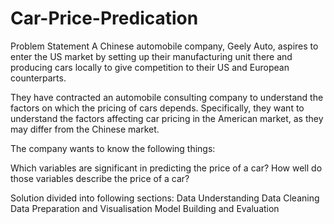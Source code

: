 # Car-Price-Predication
Problem Statement
A Chinese automobile company, Geely Auto, aspires to enter the US market by setting up their manufacturing unit there and producing cars locally to give competition to their US and European counterparts.

They have contracted an automobile consulting company to understand the factors on which the pricing of cars depends. Specifically, they want to understand the factors affecting car pricing in the American market, as they may differ from the Chinese market.

The company wants to know the following things:

Which variables are significant in predicting the price of a car?
How well do those variables describe the price of a car?

Solution divided into following sections:
Data Understanding
Data Cleaning
Data Preparation and Visualisation
Model Building and Evaluation
